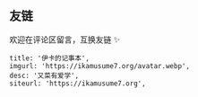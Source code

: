 ## 友链

欢迎在评论区留言，互换友链 ✨

```text title="友链格式"
title: '伊卡的记事本',
imgurl: 'https://ikamusume7.org/avatar.webp',
desc: '又菜有爱学',
siteurl: 'https://ikamusume7.org',
```